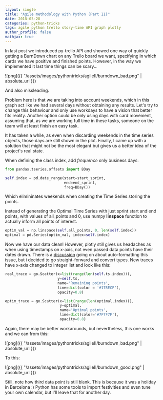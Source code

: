 ```yaml
---
layout: single
title: "Agile methodology with Python (Part II)"
date: 2018-05-28
categories: python-tricks
tags: agile python trello story-time API graph plotly
author_profile: false
mathjax: true
---
```


In last post we introduced py-trello API and showed one way of quickly getting a BurnDown chart on any Trello board we want, specifying in which cards we have positive and finished points. However, in the way we implemented it last time things can be scary...


![png]({{ "/assets/images/pythontricks/agileII/burndown_bad.png" | absolute_url }})


And also missleading. 

Problem here is that we are taking into account weekends, which in this graph act like we had several days without obtaining any results. Let's try to change this behaviour and only use workdays to have a vision that better fits reality. Another option could be only using days with card movement, assuming that, as we are working full time in these tasks, someone on the team will at least finish an easy task.

It has taken a while, as even when discarding weekends in the time series objects, those days are still shown in the plot. Finally, I came up with a solution that might not be the most elegant but gives us a better idea of the project's real state.

When defining the class index, add *frequence* only business days:

```python
from pandas.tseries.offsets import BDay

self.index = pd.date_range(start=start_sprint,
                           end=end_sprint,
                           freq=BDay())
```

Which elimininates weekends when creating the Time Series storing the points.

Instead of generating the Optimal Time Series with just sprint start and end points, with values of all_points and 0, use numpy **linspace** function to actually inform all points of interest.

```python
optim_val = np.linspace(self.all_points, 0, len(self.index))
optimal = pd.Series(optim_val, index=self.index)
```

Now we have our data clean! However, plotly still gives us headaches as when using timestamps on x-axis, not even passed data points have their dates drawn. There is a [discussion](https://github.com/plotly/plotly.js/issues/99) going on about auto-formatting this issue, but i decided to go straight-forward and convert types. New traces have x-axis changed to integer list and look like this:

```python
real_trace = go.Scatter(x=list(range(len(self.ts.index))), 
                        y=self.ts,
                        name='Remaining points',
                        line=dict(color = '#17BECF'),
                        opacity=0.8)

optim_trace = go.Scatter(x=list(range(len(optimal.index))),
                         y=optimal,
                         name='Optimal points',
                         line=dict(color='#7F7F7F'),
                         opacity=0.8)
```

Again, there may be better workarounds, but nevertheless, this one works and we can from this:


![png]({{ "/assets/images/pythontricks/agileII/burndown_bad.png" | absolute_url }})


To this:


![png]({{ "/assets/images/pythontricks/agileII/burndown_good.png" | absolute_url }})


Still, note how third data point is still blank. This is because it was a holiday in Barcelona :) Python has some tools to import festivities and even tune your own calendar, but I'll leave that for another day.